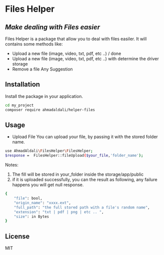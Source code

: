 # Files Helper 
## _Make dealing with Files easier_

Files Helper is a package that allow you to deal with files easiler.
It will contains some methods like:
- Upload a new file (image, video, txt, pdf, etc ..) / done
- Upload a new file (image, video, txt, pdf, etc ..) with determine the driver storage
- Remove a file
Any Suggestion 

## Installation
Install the package in your application.

```sh
cd my_project
composer require ahmadaldali/helper-files
```

## Usage

- Upload File
You can upload your file, by passing it with the stored folder name.

```sh
use AhmadAldali\FilesHelper\FilesHelper;
$response =  FilesHelper::fileUpload($your_file,'folder_name');
```

Notes:
1. The fill will be stored in your_folder inside the storage/app/public
2. if it is uploaded successfully, you can the result as following, any failure happens you will get null response.
```sh
{
    "file": bool,
    "origin_name": "xxxx.ext",
    "full_path": "the full stored path with a file's random name",
    "extension": "txt | pdf | png | etc .. ",
    "size": in Bytes
}
```


## License

MIT

